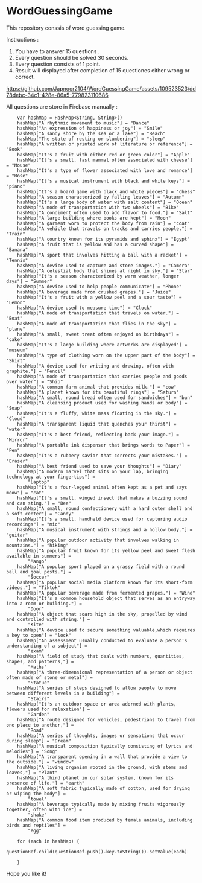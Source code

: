 # WordGuessingGame
 
This repository conssis of word guessing game.

Instructions : 

1. You have to answer 15 questions .
2. Every question should be solved 30 seconds.
3. Every question consists of 1 point.
4. Result will displayed after completion of 15 questiones either wrong or correct.


https://github.com/Japnoor2104/WordGuessingGame/assets/109523523/dd78debc-34c1-428e-86a5-779823110686

All questions are store in Firebase manually : 

        var hashMap = HashMap<String, String>()
        hashMap["A rhythmic movement to music"] = "Dance"
        hashMap["An expression of happiness or joy"] = "Smile"
        hashMap["A sandy shore by the sea or a lake"] = "Beach"
        hashMap["The state of resting or slumbering"] = "sleep"
        hashMap["A written or printed work of literature or reference"] = "Book"
        hashMap["It's a fruit with either red or green color"] = "Apple"
        hashMap["It's a small, fast mammal often associated with cheese"] = "Mouse"
        hashMap["It's a type of flower associated with love and romance"] = "Rose"
        hashMap["It's a musical instrument with black and white keys"] = "piano"
        hashMap["It's a board game with black and white pieces"] = "chess"
        hashMap["A season characterized by falling leaves"] = "Autumn"
        hashMap["It's a large body of water with salt content"] = "Ocean"
        hashMap["A mode of transportation with two wheels"] = "Bike"
        hashMap["A condiment often used to add flavor to food."] = "Salt"
        hashMap["A large building where books are kept"] = "Moon"
        hashMap["A garment worn to protect the body from rain"] = "coat"
        hashMap["A vehicle that travels on tracks and carries people."] = "Train"
        hashMap["A country known for its pyramids and sphinx"] = "Egypt"
        hashMap["A fruit that is yellow and has a curved shape"] = "Banana"
        hashMap["A sport that involves hitting a ball with a racket"] = "Tennis"
        hashMap["A device used to capture and store images."] = "Camera"
        hashMap["A celestial body that shines at night in sky."] = "Star"
        hashMap["It's a season characterized by warm weather, longer days"] = "Summer"
        hashMap["A device used to help people communicate"] = "Phone"
        hashMap["A beverage made from crushed grapes."] = "Juice"
        hashMap["It's a fruit with a yellow peel and a sour taste"] = "Lemon"
        hashMap["A device used to measure time"] = "Clock"
        hashMap["A mode of transportation that travels on water."] = "Boat"
        hashMap["A mode of transportation that flies in the sky"] = "plane"
        hashMap["A small, sweet treat often enjoyed on birthdays"] = "cake"
        hashMap["It's a large building where artworks are displayed"] = "museum"
        hashMap["A type of clothing worn on the upper part of the body"] = "Shirt"
        hashMap["A device used for writing and drawing, often with graphite."] = "Pencil"
        hashMap["A mode of transportation that carries people and goods over water"] = "Ship"
        hashMap["A common farm animal that provides milk."] = "cow"
        hashMap["A planet known for its beautiful rings"] = "Saturn"
        hashMap["A small, round bread often used for sandwiches"] = "bun"
        hashMap["A cleansing product used for washing hands or body"] = "Soap"
        hashMap["It's a fluffy, white mass floating in the sky."] = "Cloud"
        hashMap["A transparent liquid that quenches your thirst"] = "water"
        hashMap["It's a best friend, reflecting back your image."] = "Mirror"
        hashMap["A portable ink dispenser that brings words to Paper"] = "Pen"
        hashMap["It's a rubbery savior that corrects your mistakes."] = "Eraser"
        hashMap["A best friend used to save your thoughts"] = "Diary"
        hashMap["A modern marvel that sits on your lap, bringing technology at your fingertips"] =
            "Laptop"
        hashMap["It's a four-legged animal often kept as a pet and says meow"] = "cat"
        hashMap["It's a small, winged insect that makes a buzzing sound and can sting."] = "Bee"
        hashMap["A small, round confectionery with a hard outer shell and a soft center"] = "Candy"
        hashMap["It's a small, handheld device used for capturing audio recordings"] = "mic"
        hashMap["A musical instrument with strings and a hollow body."] = "guitar"
        hashMap["A popular outdoor activity that involves walking in mountains."] = "hiking"
        hashMap["A popular fruit known for its yellow peel and sweet flesh available in summers"] =
            "Mango"
        hashMap["A popular sport played on a grassy field with a round ball and goal posts."] =
            "Soccer"
        hashMap["A popular social media platform known for its short-form videos."] = "Tiktok"
        hashMap["A popular beverage made from fermented grapes."] = "Wine"
        hashMap["It's a common household object that serves as an entryway into a room or building."] =
            "Door"
        hashMap["A object that soars high in the sky, propelled by wind and controlled with string."] =
            "Kite"
        hashMap["A device used to secure something valuable,which requires a key to open"] = "lock"
        hashMap["An assessment usually conducted to evaluate a person's understanding of a subject"] =
            "exam"
        hashMap["A field of study that deals with numbers, quantities, shapes, and patterns,"] =
            "Maths"
        hashMap["A three-dimensional representation of a person or object often made of stone or metal"] =
            "Statue"
        hashMap["A series of steps designed to allow people to move between different levels in a building"] =
            "Stairs"
        hashMap["It's an outdoor space or area adorned with plants, flowers used for relaxation"] =
            "Garden"
        hashMap["A route designed for vehicles, pedestrians to travel from one place to another,"] =
            "Road"
        hashMap["A series of thoughts, images or sensations that occur during sleep"] = "Dream"
        hashMap["A musical composition typically consisting of lyrics and melodies"] = "Song"
        hashMap["A transparent opening in a wall that provide a view to the outside."] = "window"
        hashMap["A living organism rooted in the ground, with stems and leaves,"] = "Plant"
        hashMap["A third planet in our solar system, known for its presence of life."] = "earth"
        hashMap["A soft fabric typically made of cotton, used for drying or wiping the body"] =
            "towel"
        hashMap["A beverage typically made by mixing fruits vigorously together, often with ice"] =
            "shake"
        hashMap["A common food item produced by female animals, including birds and reptiles"] =
            "egg"

        for (each in hashMap) {
            questionRef.child(questionRef.push().key.toString()).setValue(each)

        }
        
Hope you like it!
